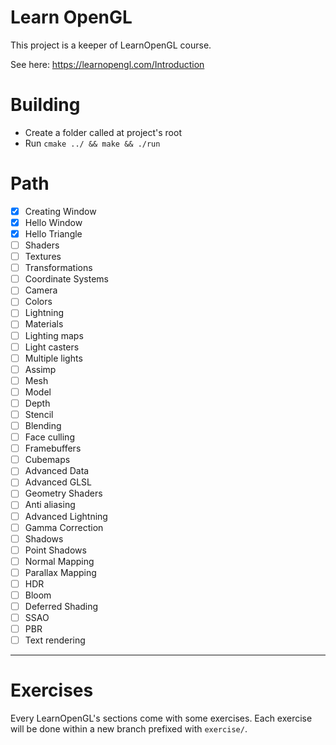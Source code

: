 # Learn OpenGL

This project is a keeper of LearnOpenGL course.

See here: https://learnopengl.com/Introduction


# Building

- Create a folder called at project's root
- Run `cmake ../ && make && ./run`

# Path

- [x] Creating Window
- [x] Hello Window
- [x] Hello Triangle
- [ ] Shaders
- [ ] Textures
- [ ] Transformations
- [ ] Coordinate Systems
- [ ] Camera
- [ ] Colors
- [ ] Lightning
- [ ] Materials
- [ ] Lighting maps
- [ ] Light casters
- [ ] Multiple lights
- [ ] Assimp
- [ ] Mesh
- [ ] Model
- [ ] Depth
- [ ] Stencil
- [ ] Blending
- [ ] Face culling
- [ ] Framebuffers
- [ ] Cubemaps
- [ ] Advanced Data
- [ ] Advanced GLSL
- [ ] Geometry Shaders
- [ ] Anti aliasing
- [ ] Advanced Lightning
- [ ] Gamma Correction
- [ ] Shadows
- [ ] Point Shadows
- [ ] Normal Mapping
- [ ] Parallax Mapping
- [ ] HDR
- [ ] Bloom
- [ ] Deferred Shading
- [ ] SSAO
- [ ] PBR
- [ ] Text rendering

---

# Exercises

Every LearnOpenGL's sections come with some exercises. Each exercise will be done within a new branch prefixed with `exercise/`.